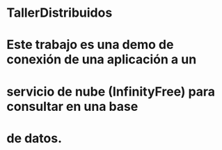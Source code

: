 # TallerDistribuidos
# Este trabajo es una demo de conexión de una aplicación a un 
# servicio de nube (InfinityFree) para consultar en una base 
# de datos.
